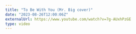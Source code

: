 ```yaml
---
title: "To Be With You (Mr. Big cover)"
date: "2023-08-26T12:00:06Z"
externalUrl: https://www.youtube.com/watch?v=7g-AUxhPzGE
type: video
---
```

